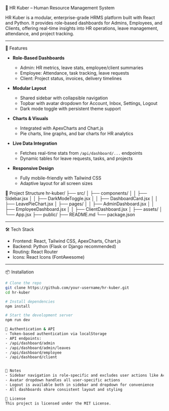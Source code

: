 📘 HR Kuber – Human Resource Management System

HR Kuber is a modular, enterprise-grade HRMS platform built with React and Python. It provides role-based dashboards for Admins, Employees, and Clients, offering real-time insights into HR operations, leave management, attendance, and project tracking.

---

🚀 Features

- **Role-Based Dashboards**
  - Admin: HR metrics, leave stats, employee/client summaries
  - Employee: Attendance, task tracking, leave requests
  - Client: Project status, invoices, delivery timelines

- **Modular Layout**
  - Shared sidebar with collapsible navigation
  - Topbar with avatar dropdown for Account, Inbox, Settings, Logout
  - Dark mode toggle with persistent theme support

- **Charts & Visuals**
  - Integrated with ApexCharts and Chart.js
  - Pie charts, line graphs, and bar charts for HR analytics

- **Live Data Integration**
  - Fetches real-time stats from `/api/dashboard/...` endpoints
  - Dynamic tables for leave requests, tasks, and projects

- **Responsive Design**
  - Fully mobile-friendly with Tailwind CSS
  - Adaptive layout for all screen sizes

📁 Project Structure
hr-kuber/
├── src/
│   ├── components/
│   │   ├── Sidebar.jsx
│   │   ├── DarkModeToggle.jsx
│   │   ├── DashboardCard.jsx
│   │   ├── LeavePieChart.jsx
│   ├── pages/
│   │   ├── AdminDashboard.jsx
│   │   ├── EmployeeDashboard.jsx
│   │   ├── ClientDashboard.jsx
│   ├── assets/
│   └── App.jsx
├── public/
├── README.md
└── package.json




---

🛠️ Tech Stack

- Frontend: React, Tailwind CSS, ApexCharts, Chart.js  
- Backend: Python (Flask or Django recommended)  
- Routing: React Router  
- Icons: React Icons (FontAwesome)

---

📦 Installation

```bash
# Clone the repo
git clone https://github.com/your-username/hr-kuber.git
cd hr-kuber

# Install dependencies
npm install

# Start the development server
npm run dev

🔐 Authentication & API
- Token-based authentication via localStorage
- API endpoints:
- /api/dashboard/admin
- /api/dashboard/admin/leaves
- /api/dashboard/employee
- /api/dashboard/client


📌 Notes
- Sidebar navigation is role-specific and excludes user actions like Account/Inbox/Settings
- Avatar dropdown handles all user-specific actions
- Logout is available both in sidebar and dropdown for convenience
- All dashboards share consistent layout and styling

📄 License
This project is licensed under the MIT License.
